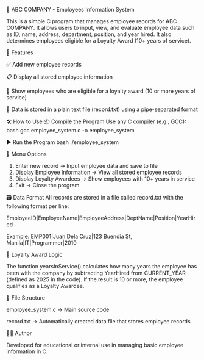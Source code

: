 📁 ABC COMPANY - Employees Information System

This is a simple C program that manages employee records for ABC COMPANY. It allows users to input, view, and evaluate employee data such as ID, name, address, department, position, and year hired. It also determines employees eligible for a Loyalty Award (10+ years of service).

📌 Features

  ✅ Add new employee records
  
  📋 Display all stored employee information
  
  🏅 Show employees who are eligible for a loyalty award (10 or more years of service)
  
  💾 Data is stored in a plain text file (record.txt) using a pipe-separated format

🛠 How to Use
  📦 Compile the Program
    Use any C compiler (e.g., GCC):
    bash
    gcc employee_system.c -o employee_system

  ▶️ Run the Program
    bash
    ./employee_system

🧾 Menu Options
1. Enter new record             -> Input employee data and save to file
2. Display Employee Information -> View all stored employee records
3. Display Loyalty Awardees     -> Show employees with 10+ years in service
4. Exit                         -> Close the program

🗃 Data Format
All records are stored in a file called record.txt with the following format per line:

EmployeeID|EmployeeName|EmployeeAddress|DeptName|Position|YearHired

Example:
EMP001|Juan Dela Cruz|123 Buendia St, Manila|IT|Programmer|2010

🧮 Loyalty Award Logic

The function yearsInService() calculates how many years the employee has been with the company by subtracting YearHired from CURRENT_YEAR (defined as 2025 in the code). If the result is 10 or more, the employee qualifies as a Loyalty Awardee.

📁 File Structure

employee_system.c → Main source code

record.txt → Automatically created data file that stores employee records

🧑‍💻 Author

Developed for educational or internal use in managing basic employee information in C.
